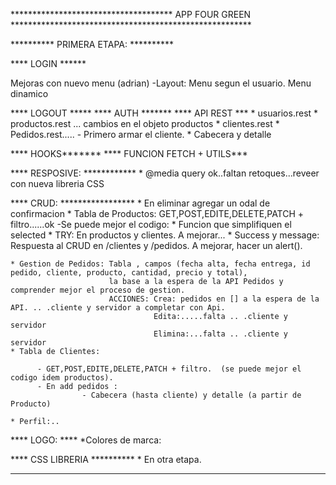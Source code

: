 
************************************* APP FOUR GREEN *******************************************************

********** PRIMERA ETAPA: **********

**** LOGIN ****** 

   Mejoras con nuevo menu (adrian)
     -Layout: Menu segun el usuario. Menu dinamico

**** LOGOUT *****
**** AUTH *******
**** API REST ***
    * usuarios.rest
	* productos.rest  ... cambios en el objeto productos 
	* clientes.rest
    * Pedidos.rest.....
       - Primero armar el cliente.
           * Cabecera y detalle

**** HOOKS*******
**** FUNCION FETCH + UTILS***

**** RESPOSIVE: ************
    * @media query ok..faltan retoques...reveer con nueva libreria CSS
  
**** CRUD: *****************
    * En eliminar agregar un odal de confirmacion
    * Tabla de Productos: GET,POST,EDITE,DELETE,PATCH + filtro......ok 
	   -Se puede mejor el codigo: 
	       * Funcion que simplifiquen el selected
		   * TRY: En productos y clientes. A mejorar...
           * Success y message: Respuesta al CRUD en /clientes y /pedidos. A mejorar, hacer un alert().

    * Gestion de Pedidos: Tabla , campos (fecha alta, fecha entrega, id pedido, cliente, producto, cantidad, precio y total), 
                          la base a la espera de la API Pedidos y comprender mejor el proceso de gestion.
                          ACCIONES: Crea: pedidos en [] a la espera de la API. .. .cliente y servidor a completar con Api.
                                    Edita:.....falta .. .cliente y servidor
                                    Elimina:...falta .. .cliente y servidor
    * Tabla de Clientes: 

          - GET,POST,EDITE,DELETE,PATCH + filtro.  (se puede mejor el codigo idem productos).
          - En add pedidos : 
                    - Cabecera (hasta cliente) y detalle (a partir de Producto)
                       
    * Perfil:..

**** LOGO: ****
    *Colores de marca:


**** CSS LIBRERIA **********
    * En otra etapa.


****




